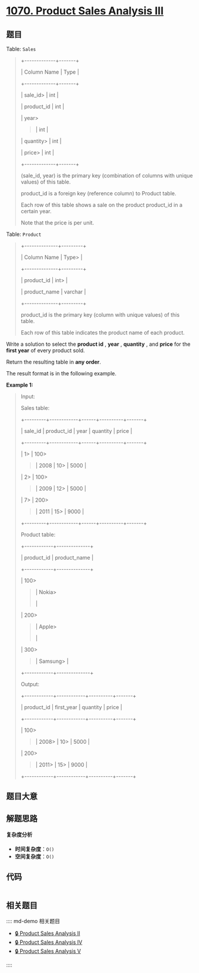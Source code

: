 # [1070. Product Sales Analysis III](https://leetcode.com/problems/product-sales-analysis-iii/)

## 题目

Table: `Sales`

> +-------------+-------+
>
> | Column Name | Type |
>
> +-------------+-------+
>
> | sale_id>
> | int |
>
> | product_id | int |
>
> | year>
>
> > | int |
>
> | quantity>
> | int |
>
> | price>
> | int |
>
> +-------------+-------+
>
> (sale_id, year) is the primary key (combination of columns with unique values) of this table.
>
> product_id is a foreign key (reference column) to Product table.
>
> Each row of this table shows a sale on the product product_id in a certain year.
>
> Note that the price is per unit.

Table: `Product`

> +--------------+---------+
>
> | Column Name | Type>
> |
>
> +--------------+---------+
>
> | product_id | int>
> |
>
> | product_name | varchar |
>
> +--------------+---------+
>
> product_id is the primary key (column with unique values) of this table.
>
> Each row of this table indicates the product name of each product.

Write a solution to select the **product id** , **year** , **quantity** , and
**price** for the **first year** of every product sold.

Return the resulting table in **any order**.

The result format is in the following example.

**Example 1:**

> Input:
>
> Sales table:
>
> +---------+------------+------+----------+-------+
>
> | sale_id | product_id | year | quantity | price |
>
> +---------+------------+------+----------+-------+
>
> | 1>
> | 100>
>
> > | 2008 | 10>
> > | 5000 |
>
> | 2>
> | 100>
>
> > | 2009 | 12>
> > | 5000 |
>
> | 7>
> | 200>
>
> > | 2011 | 15>
> > | 9000 |
>
> +---------+------------+------+----------+-------+
>
> Product table:
>
> +------------+--------------+
>
> | product_id | product_name |
>
> +------------+--------------+
>
> | 100>
>
> > | Nokia>
> >
> > |
>
> | 200>
>
> > | Apple>
> >
> > |
>
> | 300>
>
> > | Samsung>
> > |
>
> +------------+--------------+
>
> Output:
>
> +------------+------------+----------+-------+
>
> | product_id | first_year | quantity | price |
>
> +------------+------------+----------+-------+
>
> | 100>
>
> > | 2008>
> > | 10>
> > | 5000 |
>
> | 200>
>
> > | 2011>
> > | 15>
> > | 9000 |
>
> +------------+------------+----------+-------+

## 题目大意

## 解题思路

#### 复杂度分析

- **时间复杂度**：`O()`
- **空间复杂度**：`O()`

## 代码

```javascript

```

## 相关题目

:::: md-demo 相关题目

- [🔒 Product Sales Analysis II](https://leetcode.com/problems/product-sales-analysis-ii)
- [🔒 Product Sales Analysis IV](https://leetcode.com/problems/product-sales-analysis-iv)
- [🔒 Product Sales Analysis V](https://leetcode.com/problems/product-sales-analysis-v)

::::
